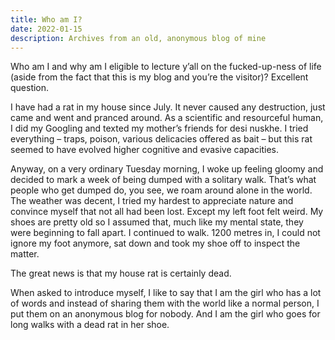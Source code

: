 ```yaml
---
title: Who am I?
date: 2022-01-15
description: Archives from an old, anonymous blog of mine
---
```


Who am I and why am I eligible to lecture y’all on the fucked-up-ness of life (aside from the fact that this is my blog and you’re the visitor)? Excellent question.

I have had a rat in my house since July. It never caused any destruction, just came and went and pranced around. As a scientific and resourceful human, I did my Googling and texted my mother’s friends for desi nuskhe. I tried everything – traps, poison, various delicacies offered as bait – but this rat seemed to have evolved higher cognitive and evasive capacities.

Anyway, on a very ordinary Tuesday morning, I woke up feeling gloomy and decided to mark a week of being dumped with a solitary walk. That’s what people who get dumped do, you see, we roam around alone in the world. The weather was decent, I tried my hardest to appreciate nature and convince myself that not all had been lost. Except my left foot felt weird. My shoes are pretty old so I assumed that, much like my mental state, they were beginning to fall apart. I continued to walk. 1200 metres in, I could not ignore my foot anymore, sat down and took my shoe off to inspect the matter.

The great news is that my house rat is certainly dead.

When asked to introduce myself, I like to say that I am the girl who has a lot of words and instead of sharing them with the world like a normal person, I put them on an anonymous blog for nobody. And I am the girl who goes for long walks with a dead rat in her shoe.